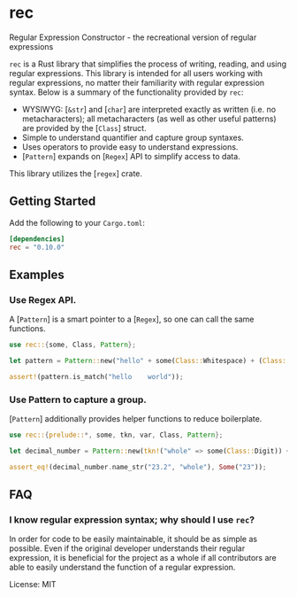 # rec

Regular Expression Constructor - the recreational version of regular expressions

`rec` is a Rust library that simplifies the process of writing, reading, and using regular
expressions. This library is intended for all users working with regular expressions, no matter
their familiarity with regular expression syntax. Below is a summary of the functionality
provided by `rec`:

- WYSIWYG: [`&str`] and [`char`] are interpreted exactly as written (i.e. no metacharacters);
all metacharacters (as well as other useful patterns) are provided by the [`Class`] struct.
- Simple to understand quantifier and capture group syntaxes.
- Uses operators to provide easy to understand expressions.
- [`Pattern`] expands on [`Regex`] API to simplify access to data.

This library utilizes the [`regex`] crate.

## Getting Started

Add the following to your `Cargo.toml`:

```toml
[dependencies]
rec = "0.10.0"
```

## Examples
### Use Regex API.

A [`Pattern`] is a smart pointer to a [`Regex`], so one can call the same functions.

```rust
use rec::{some, Class, Pattern};

let pattern = Pattern::new("hello" + some(Class::Whitespace) + (Class::Digit | "world"));

assert!(pattern.is_match("hello    world"));
```

### Use Pattern to capture a group.

[`Pattern`] additionally provides helper functions to reduce boilerplate.

```rust
use rec::{prelude::*, some, tkn, var, Class, Pattern};

let decimal_number = Pattern::new(tkn!("whole" => some(Class::Digit)) + "." + var(Class::Digit));

assert_eq!(decimal_number.name_str("23.2", "whole"), Some("23"));
```

## FAQ

### I know regular expression syntax; why should I use `rec`?

In order for code to be easily maintainable, it should be as simple as possible. Even if the
original developer understands their regular expression, it is beneficial for the project as a
whole if all contributors are able to easily understand the function of a regular expression.

License: MIT
